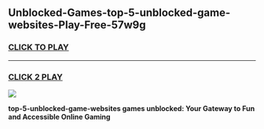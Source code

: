 
## Unblocked-Games-top-5-unblocked-game-websites-Play-Free-57w9g
<h3>
<a href="https://premium76.site?title=top-5-unblocked-game-websites&ref=20A">CLICK TO PLAY</a></h3>
<hr>

<h3>
<a href="https://premium76.site?title=top-5-unblocked-game-websites&ref=20A">CLICK 2 PLAY</a>
  
</h3>

<a href="https://premium76.site?title=top-5-unblocked-game-websites&ref=20A"><img src="https://clearcache.store/games.png"></a>


**top-5-unblocked-game-websites games unblocked: Your Gateway to Fun and Accessible Online Gaming**

